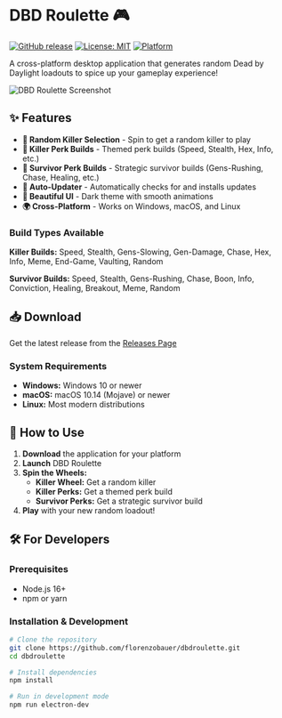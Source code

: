 # DBD Roulette 🎮

[![GitHub release](https://img.shields.io/github/v/release/florenzobauer/dbdroulette)](https://github.com/florenzobauer/dbdroulette/releases)
[![License: MIT](https://img.shields.io/badge/License-MIT-yellow.svg)](https://opensource.org/licenses/MIT)
[![Platform](https://img.shields.io/badge/Platform-Windows%20%7C%20macOS%20%7C%20Linux-blue.svg)](https://github.com/florenzobauer/dbdroulette/releases)

A cross-platform desktop application that generates random Dead by Daylight loadouts to spice up your gameplay experience!

![DBD Roulette Screenshot](https://via.placeholder.com/800x400/1a1a2e/ffffff?text=DBD+Roulette+Screenshot)

## ✨ Features

- **🎯 Random Killer Selection** - Spin to get a random killer to play
- **🔪 Killer Perk Builds** - Themed perk builds (Speed, Stealth, Hex, Info, etc.)
- **🏃 Survivor Perk Builds** - Strategic survivor builds (Gens-Rushing, Chase, Healing, etc.)
- **🔄 Auto-Updater** - Automatically checks for and installs updates
- **🎨 Beautiful UI** - Dark theme with smooth animations
- **🌍 Cross-Platform** - Works on Windows, macOS, and Linux

### Build Types Available

**Killer Builds:** Speed, Stealth, Gens-Slowing, Gen-Damage, Chase, Hex, Info, Meme, End-Game, Vaulting, Random

**Survivor Builds:** Speed, Stealth, Gens-Rushing, Chase, Boon, Info, Conviction, Healing, Breakout, Meme, Random

## 📥 Download

Get the latest release from the [Releases Page](https://github.com/florenzobauer/dbdroulette/releases)

### System Requirements
- **Windows:** Windows 10 or newer
- **macOS:** macOS 10.14 (Mojave) or newer
- **Linux:** Most modern distributions

## 🚀 How to Use

1. **Download** the application for your platform
2. **Launch** DBD Roulette
3. **Spin the Wheels:**
   - **Killer Wheel:** Get a random killer
   - **Killer Perks:** Get a themed perk build
   - **Survivor Perks:** Get a strategic survivor build
4. **Play** with your new random loadout!

## 🛠️ For Developers

### Prerequisites
- Node.js 16+ 
- npm or yarn

### Installation & Development

```bash
# Clone the repository
git clone https://github.com/florenzobauer/dbdroulette.git
cd dbdroulette

# Install dependencies
npm install

# Run in development mode
npm run electron-dev